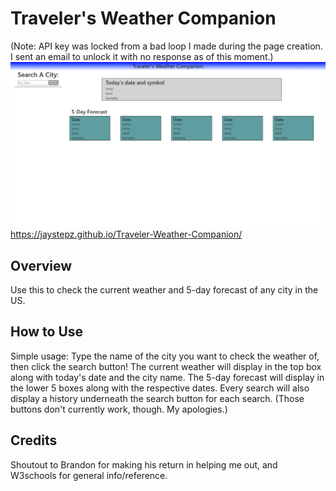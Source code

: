 # Traveler's Weather Companion
(Note: API key was locked from a bad loop I made during the page creation. I sent an email to unlock it with no response as of this moment.)
![JayStepz](./Assets/WeatherPagePreview.png "Weather Page Preview")
https://jaystepz.github.io/Traveler-Weather-Companion/
## Overview
Use this to check the current weather and 5-day forecast of any city in the US.
## How to Use
Simple usage: Type the name of the city you want to check the weather of, then click the search button!
The current weather will display in the top box along with today's date and the city name.
The 5-day forecast will display in the lower 5 boxes along with the respective dates.
Every search will also display a history underneath the search button for each search.
(Those buttons don't currently work, though. My apologies.)
## Credits
Shoutout to Brandon for making his return in helping me out, and W3schools for general info/reference.